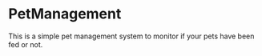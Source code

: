 # PetManagement
This is a simple pet management system to monitor if your pets have been fed or not.
